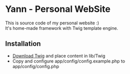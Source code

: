 Yann - Personal WebSite
=======================

This is source code of my personal website :)  
It's home-made framework with Twig template engine.

Installation
------------

- [Download Twig](https://github.com/fabpot/Twig/tags) and place content in lib/Twig
- Copy and configure app/config/config.example.php to app/config/config.php